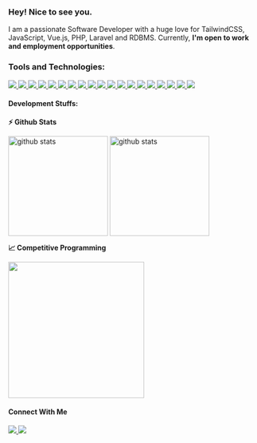 ### Hey! Nice to see you.

I am a passionate Software Developer with a huge love for TailwindCSS, JavaScript, Vue.js, PHP, Laravel and RDBMS. Currently, **I'm open to work and employment opportunities**.

### Tools and Technologies:

<p>
    <a title="C" href="https://en.wikipedia.org/wiki/C_(programming_language)">
        <img src="https://img.shields.io/badge/C-00599C?style=flat-square&logo=c&logoColor=white"/>
    </a>
    <a title="C++" href="https://en.wikipedia.org/wiki/C%2B%2B">
        <img src="https://img.shields.io/badge/C++-00599C?style=flat-square&logo=c%2B%2B&logoColor=white"/>
    </a>
   <a title="JAVA" href="https://www.java.com/en/">
       <img src="https://img.shields.io/badge/JAVA-%23ED8B00.svg?&style=flat-square&logo=java&logoColor=white"/>
   </a>
   <a title="Python" href="https://www.python.org/">
       <img src="https://img.shields.io/badge/Python-14354C?style=flat-square&logo=python&logoColor=white"/>
   </a>
   <a title="JavaScript" href="https://www.javascript.com/">
       <img src="https://img.shields.io/badge/JavaScript%20-%23323330.svg?&style=flat-square&logo=javascript&logoColor=%23F7DF1E"/>
   </a>
   <a title="PHP" href="https://www.php.net/">
       <img src="https://img.shields.io/badge/PHP-%23777BB4.svg?&style=flat-square&logo=php&logoColor=white"/>
   </a>
   <a title="Vue.JS" href="https://vuejs.org/">
       <img src="https://img.shields.io/badge/VueJs%20-%2335495e.svg?&style=flat-square&logo=vue.js&logoColor=%234FC08D"/>
   </a>
   <a title="Inertia.js" href="https://inertiajs.com">
       <img src="https://img.shields.io/badge/Inertia.js%20-%23FF6600.svg?&style=flat-square&logo=inertia.js&logoColor=white"/>
   </a>
   <a title="Laravel" href="https://www.laravel.com/">
       <img src="https://img.shields.io/badge/Laravel%20-%23FF2D20.svg?&style=flat-square&logo=laravel&logoColor=white"/>
   </a>
   <a title="HTML5" href="https://www.w3schools.com/html/default.asp">
       <img src="https://img.shields.io/badge/HTML5%20-%23E34F26.svg?&style=flat-square&logo=html5&logoColor=white"/>
   </a>
   <a title="CSS3" href="https://www.w3schools.com/css/default.asp">
       <img src="https://img.shields.io/badge/CSS3%20-%231572B6.svg?&style=flat-square&logo=css3&logoColor=white"/>
   </a>
   <a title="Tailwind CSS" href="https://tailwindcss.com/">
       <img src="https://img.shields.io/badge/TailwindCSS%20-%2338B2AC.svg?&style=flat-square&logo=tailwind-css&logoColor=white"/>
   </a>
   <a title="Bootstrap" href="https://getbootstrap.com/">
       <img src="https://img.shields.io/badge/Bootstrap%20-%23563D7C.svg?&style=flat-square&logo=bootstrap&logoColor=white"/>
   </a>
   <a title="MySQL" href="https://www.mysql.com/">
       <img src="https://img.shields.io/badge/MySQL-005C84?style=flat-square&logo=mysql&logoColor=white"/>
   </a>
   <a title="SQLite" href="https://www.sqlite.org">
       <img src="https://img.shields.io/badge/SQLite-07405E?style=flat-square&logo=sqlite&logoColor=white"/>
   </a>
   <a title="Netlify" href="https://www.netlify.com/">
       <img src="https://img.shields.io/badge/-Netlify-%2300C7B7?style=flat-square&logo=netlify&logoColor=ffffff"/>
   </a>
   <a title="VsCode" href="https://code.visualstudio.com/">
       <img src="https://img.shields.io/badge/-VSCode-%23007ACC?style=flat-square&logo=visual-studio-code"/>
   </a>
   <a title="PhpStorm" href="https://www.jetbrains.com/phpstorm/">
       <img src="https://img.shields.io/badge/-PhpStorm-%239250f5?style=flat-square&logo=phpstorm"/>
   </a>
   <a title="Postman" href="https://www.postman.com">
       <img src="https://img.shields.io/badge/-Postman-%23FF6C37?style=flat-square&logo=postman"/>  
   </a>
</p>

#### Development Stuffs:

<b>⚡ Github Stats</b>

<p>
  <img title="github stats" height=200 align="center" src="https://github-readme-stats.vercel.app/api?username=chandan-ojha&card_width=330&theme=radical">
  <img title="github stats" height=200 align="center" src="https://github-readme-stats.vercel.app/api/top-langs?username=chandan-ojha&layout=compact&langs_count=8&card_width=330&theme=radical">
</p>

<b>&#128200; Competitive Programming</b>

<p float="left">
<img height="273em" src="https://leetcard.jacoblin.cool/chandan_swe?theme=light&font=Karma&ext=contest" />
<!-- <img height="280em" src="https://raw.githubusercontent.com/chandanojha619/cf-stats/main/output/light_card.svg" /> -->
</p>

#### Connect With Me

<p>
    <a title="LinkedIn" href="https://www.linkedin.com/in/imchandan-ojha">
        <img src="https://img.shields.io/badge/-Chandan-%230e76a8?style=flat-square&logo=Linkedin&logoColor=ffffff"/>
    </a>
    <a title="Twitter" href="https://twitter.com/imchandan_ojha">
        <img src="https://img.shields.io/badge/-Chandan-%2300acee?style=flat-square&logo=twitter&logoColor=ffffff"/>
    </a>
</p>
